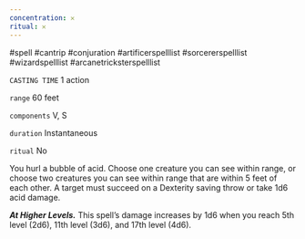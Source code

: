 ```yaml
---
concentration: 𐄂
ritual: 𐄂
---
```

#spell #cantrip #conjuration #artificerspelllist #sorcererspelllist #wizardspelllist #arcanetricksterspelllist

`CASTING TIME`
1 action

`range`
60 feet

`components`
V, S

`duration`
Instantaneous

`ritual`
No

You hurl a bubble of acid. Choose one creature you can see within range, or choose two creatures you can see within range that are within 5 feet of each other. A target must succeed on a Dexterity saving throw or take 1d6 acid damage.

**_At Higher Levels._** This spell’s damage increases by 1d6 when you reach 5th level (2d6), 11th level (3d6), and 17th level (4d6).